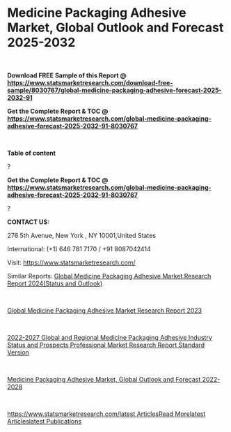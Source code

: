 <h1>Medicine Packaging Adhesive Market, Global Outlook and Forecast 2025-2032</h1><br/><p><strong>Download FREE Sample of this Report @ <a href="https://www.statsmarketresearch.com/download-free-sample/8030767/global-medicine-packaging-adhesive-forecast-2025-2032-91">https://www.statsmarketresearch.com/download-free-sample/8030767/global-medicine-packaging-adhesive-forecast-2025-2032-91</a></strong></p>
 
 
 
 <div><b>Get the Complete Report & TOC @ <a href="https://www.statsmarketresearch.com/global-medicine-packaging-adhesive-forecast-2025-2032-91-8030767">https://www.statsmarketresearch.com/global-medicine-packaging-adhesive-forecast-2025-2032-91-8030767</a></b></div>
 
 
 
 <p><br />
 
 <b>Table of content</b></p>
 
 
 
 <p>? </p>
 
 
 
 <div><b>Get the Complete Report & TOC @ <a href="https://www.statsmarketresearch.com/global-medicine-packaging-adhesive-forecast-2025-2032-91-8030767">https://www.statsmarketresearch.com/global-medicine-packaging-adhesive-forecast-2025-2032-91-8030767</a></b></div>
 
 
 
 <p>? </p>
 
 
 
 <p><b>CONTACT US:</b><br />
 
 276 5th Avenue, New York , NY 10001,United States<br />
 
 International: (+1) 646 781 7170 / +91 8087042414<br />
 
 Visit: <a href="https://www.statsmarketresearch.com/">https://www.statsmarketresearch.com/</a><br />
 
 Similar Reports: <a href="https://www.statsmarketresearch.com/global-medicine-packaging-adhesive-forecast-2025-2032-91-8030767">Global Medicine Packaging Adhesive Market Research Report 2024(Status and Outlook)</a><br />
 
 <br />
 
 <a href="https://www.statsmarketresearch.com/global-medicine-packaging-adhesive-forecast-2025-2032-91-8030767">Global Medicine Packaging Adhesive Market Research Report 2023</a><br />
 
 <br />
 
 <a href="https://www.statsmarketresearch.com/global-medicine-packaging-adhesive-forecast-2025-2032-91-8030767">2022-2027 Global and Regional Medicine Packaging Adhesive Industry Status and Prospects Professional Market Research Report Standard Version</a><br />
 
 <br />
 
 <a href="https://www.statsmarketresearch.com/global-medicine-packaging-adhesive-forecast-2025-2032-91-8030767">Medicine Packaging Adhesive Market, Global Outlook and Forecast 2022-2028</a><br />
 
 <br />
 
 <a href="https://gyeongbokgung.com">https://www.statsmarketresearch.com/</a><a href="https://hallyeomaritime.com">latest Articles</a><a href="https://jingwansa.com">Read More</a><a href="https://nguoiviet.jp/">latest Articles</a><a href="https://www.intelmarketresearch.com/">latest Publications</a></p>
